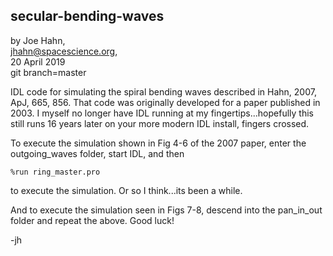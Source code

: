 ## secular-bending-waves

by Joe Hahn,<br />
jhahn@spacescience.org,<br />
20 April 2019<br />
git branch=master

IDL code for simulating the spiral bending waves described in Hahn, 2007, ApJ, 665, 856.
That code was originally developed for a paper published in 2003. I myself no longer 
have IDL running at my fingertips...hopefully this still runs 16 years later on your 
more modern IDL install, fingers crossed.

To execute the simulation shown in Fig 4-6 of the 2007 paper, enter the outgoing_waves folder,
start IDL, and then

    %run ring_master.pro

to execute the simulation. Or so I think...its been a while.

And to execute the simulation seen in Figs 7-8, descend into the pan_in_out folder
and repeat the above. Good luck!

-jh
